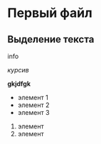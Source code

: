 # Первый файл

## Выделение текста

info

*курсив*

**gkjdfgk**

* элемент 1
* элемент 2
* элемент 3

1. элемент
2. элемент


